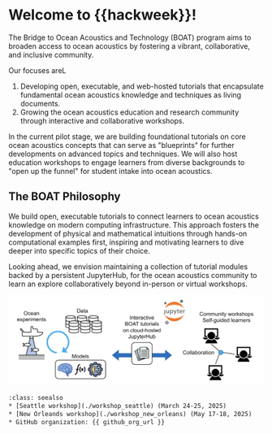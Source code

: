 # Welcome to {{hackweek}}!

The Bridge to Ocean Acoustics and Technology (BOAT) program aims to broaden access to ocean acoustics by fostering a vibrant, collaborative, and inclusive community. 

Our focuses areL
1) Developing open, executable, and web-hosted tutorials that encapsulate fundamental ocean acoustics knowledge and techniques as living documents.
2) Growing the ocean acoustics education and research community through interactive and collaborative workshops.

In the current pilot stage, we are building foundational tutorials on core ocean acoustics concepts that can serve as "blueprints" for further developments on advanced topics and techniques. We will also host education workshops to engage learners from diverse backgrounds to "open up the funnel" for student intake into ocean acoustics.


## The BOAT Philosophy

We build open, executable tutorials to connect learners to ocean acoustics knowledge on modern computing infrastructure. This approach fosters the development of physical and mathematical intuitions through hands-on computational examples first, inspiring and motivating learners to dive deeper into specific topics of their choice. 

Looking ahead, we envision maintaining a collection of tutorial modules backed by a persistent JupyterHub, for the ocean acoustics community to learn an explore collaboratively beyond in-person or virtual workshops.

![](./img/boat_diagram.png)




```{admonition} Quick links
:class: seealso
* [Seattle workshop](./workshop_seattle) (March 24-25, 2025)
* [New Orleands workshop](./workshop_new_orleans) (May 17-18, 2025)
* GitHub organization: {{ github_org_url }}
```
